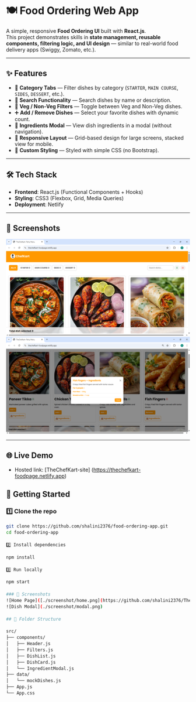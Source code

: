 # 🍽️ Food Ordering Web App

A simple, responsive **Food Ordering UI** built with **React.js**.  
This project demonstrates skills in **state management, reusable components, filtering logic, and UI design** — similar to real-world food delivery apps (Swiggy, Zomato, etc.).

---

## ✨ Features

- 📌 **Category Tabs** — Filter dishes by category (`STARTER`, `MAIN COURSE`, `SIDES`, `DESSERT`, etc.).
- 🔎 **Search Functionality** — Search dishes by name or description.
- 🥗 **Veg / Non-Veg Filters** — Toggle between Veg and Non-Veg dishes.
- ➕ **Add / Remove Dishes** — Select your favorite dishes with dynamic count.
- 📖 **Ingredients Modal** — View dish ingredients in a modal (without navigation).
- 📱 **Responsive Layout** — Grid-based design for large screens, stacked view for mobile.
- 🎨 **Custom Styling** — Styled with simple CSS (no Bootstrap).

---

## 🛠️ Tech Stack

- **Frontend**: React.js (Functional Components + Hooks)
- **Styling**: CSS3 (Flexbox, Grid, Media Queries)
- **Deployment**: Netlify

---

## 📸 Screenshots
![Home Page](./screenshot/home.png)
![Dish Modal](./screenshot/modal.png)

---

## 🌐 Live Demo

- Hosted link: [TheChefKart-site] (https://thechefkart-foodpage.netlify.app)



## 🚀 Getting Started

### 1️⃣ Clone the repo
```bash
git clone https://github.com/shalini2376/food-ordering-app.git
cd food-ordering-app

2️⃣ Install dependencies

npm install

3️⃣ Run locally

npm start

### 📸 Screenshots
![Home Page]([./screenshot/home.png](https://github.com/shalini2376/TheChefKart/blob/main/screenshot/home.png?raw=true))
![Dish Modal](./screenshot/modal.png)

## 📂 Folder Structure

src/
├── components/
│   ├── Header.js
│   ├── Filters.js
│   ├── DishList.js
│   ├── DishCard.js
│   └── IngredientModal.js
├── data/
│   └── mockDishes.js
├── App.js
└── App.css

